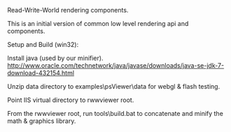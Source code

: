 


Read-Write-World rendering components.

This is an initial version of common low level rendering api and components.

Setup and Build (win32):

Install java (used by our minifier).
http://www.oracle.com/technetwork/java/javase/downloads/java-se-jdk-7-download-432154.html

Unzip data directory to examples\psViewer\data for webgl & flash testing.

Point IIS virtual directory to rwwviewer root.

From the rwwviewer root, run tools\build.bat to concatenate and minify the math & graphics library.
